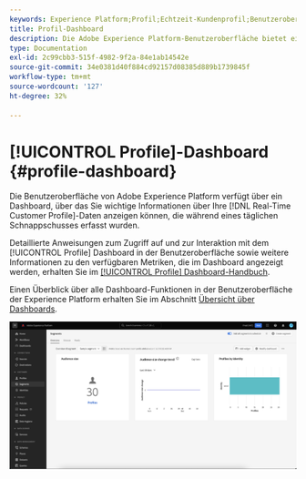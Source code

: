 ```yaml
---
keywords: Experience Platform;Profil;Echtzeit-Kundenprofil;Benutzeroberfläche;Benutzeroberfläche;Anpassung;Profil-Dashboard;Dashboard
title: Profil-Dashboard
description: Die Adobe Experience Platform-Benutzeroberfläche bietet ein Dashboard, über das Sie wichtige Informationen zu Ihren Echtzeit-Kundenprofildaten anzeigen können.
type: Documentation
exl-id: 2c99cbb3-515f-4982-9f2a-84e1ab14542e
source-git-commit: 34e0381d40f884cd92157d08385d889b1739845f
workflow-type: tm+mt
source-wordcount: '127'
ht-degree: 32%

---
```


# [!UICONTROL Profile]-Dashboard {#profile-dashboard}

Die Benutzeroberfläche von Adobe Experience Platform verfügt über ein Dashboard, über das Sie wichtige Informationen über Ihre [!DNL Real-Time Customer Profile]-Daten anzeigen können, die während eines täglichen Schnappschusses erfasst wurden.

Detaillierte Anweisungen zum Zugriff auf und zur Interaktion mit dem [!UICONTROL Profile] Dashboard in der Benutzeroberfläche sowie weitere Informationen zu den verfügbaren Metriken, die im Dashboard angezeigt werden, erhalten Sie im [[!UICONTROL Profile] Dashboard-Handbuch](../../dashboards/guides/profiles.md).

Einen Überblick über alle Dashboard-Funktionen in der Benutzeroberfläche der Experience Platform erhalten Sie im Abschnitt [Übersicht über Dashboards](../../dashboards/home.md).

![Das Profil-Dashboard wird angezeigt.](../images/profile-dashboard/dashboard-overview.png)
